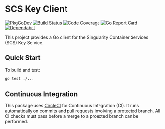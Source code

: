 # SCS Key Client

[![PkgGoDev](https://pkg.go.dev/badge/github.com/sylabs/scs-key-client)](https://pkg.go.dev/github.com/sylabs/scs-key-client/client)
[![Build Status](https://circleci.com/gh/sylabs/scs-key-client.svg?style=shield)](https://circleci.com/gh/sylabs/workflows/scs-key-client)
[![Code Coverage](https://codecov.io/gh/sylabs/scs-key-client/branch/master/graph/badge.svg)](https://codecov.io/gh/sylabs/scs-key-client)
[![Go Report Card](https://goreportcard.com/badge/github.com/sylabs/scs-key-client)](https://goreportcard.com/report/github.com/sylabs/scs-key-client)
[![Dependabot](https://flat.badgen.net/dependabot/sylabs/scs-key-client?icon=dependabot)](https://github.com/sylabs/scs-key-client/network/updates)

This project provides a Go client for the Singularity Container Services (SCS) Key Service.

## Quick Start

To build and test:

```sh
go test ./...
```

## Continuous Integration

This package uses [CircleCI](https://circleci.com) for Continuous Integration (CI). It runs automatically on commits and pull requests involving a protected branch. All CI checks must pass before a merge to a proected branch can be performed.
